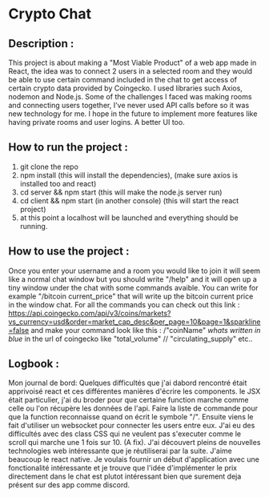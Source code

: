 # Crypto Chat 
## Description :
This project is about making a "Most Viable Product" of a web app made in React, the idea was to connect 2 users in a selected room and they would be able
to use certain command included in the chat to get access of certain crypto data provided by Coingecko. I used libraries such Axios, nodemon and Node.js.
Some of the challenges I faced was making rooms and connecting users together, I've never used API calls before so it was new technology for me. 
I hope in the future to implement more features like having private rooms and user logins. A better UI too.
## How to run the project : 
1. git clone the repo
2. npm install (this will install the dependencies), (make sure axios is installed too and react)
3. cd server && npm start (this will make the node.js server run)
4. cd client && npm start (in another console) (this will start the react project)
5. at this point a localhost will be launched and everything should be running.
## How to use the project :
Once you enter your username and a room you would like to join it will seem like a normal chat window but you should write "/help" and it will open up
a tiny window under the chat with some commands avaible. You can write for example "/bitcoin current_price" that will write up the bitcoin current price in
the window chat. 
For all the commands you can check out this link : https://api.coingecko.com/api/v3/coins/markets?vs_currency=usd&order=market_cap_desc&per_page=10&page=1&sparkline=false
and make your command look like this : /"coinName" *whats written in blue* in the url of coingecko like "total_volume" // "circulating_supply" etc..








## Logbook : 

Mon journal de bord: 
Quelques difficultés que j'ai dabord rencontré était apprivoisé react et ces différentes manières d'écrire les components. le JSX était particulier,
j'ai du broder pour que certaine function marche comme celle ou l'on récupère les données de l'api. Faire la liste de commande pour que la function reconnaisse 
quand on écrit le symbole "/". Ensuite viens le fait d'utiliser un websocket pour connecter les users entre eux. J'ai eu des difficultés avec des class CSS qui
ne veulent pas s'executer comme le scroll qui marche une 1 fois sur 10. (A fix). J'ai découvert pleins de nouvelles technologies web intéressante que je 
réutiliserai par la suite. J'aime beaucoup le react native. Je voulais fournir un début d'application avec une fonctionalité intéressante et je trouve que 
l'idée d'implémenter le prix directement dans le chat est plutot intéressant bien que surement deja présent sur des app comme discord. 
